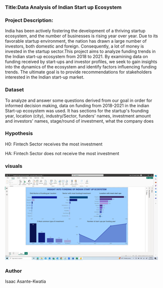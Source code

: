 ### Title:Data Analysis of Indian Start up Ecosystem

### Project Description:
India has been actively fostering the development of a thriving startup ecosystem, and the number of businesses is rising year over year. Due to its favorable startup environment, the nation has drawn a large number of investors, both domestic and foreign. Consequently, a lot of money is invested in the startup sector.This project aims to analyze funding trends in the Indian start-up ecosystem from 2018 to 2021. By examining data on funding received by start-ups and investor profiles, we seek to gain insights into the dynamics of the ecosystem and identify factors influencing funding trends. The ultimate goal is to provide recommendations for stakeholders interested in the Indian start-up market.

### Dataset
To analyze and answer some questions derived from our goal in order for informed decision making,  data on funding from  2018-2021 in the indian Start-up ecosystem was used. It has sections for the startup's founding year, location (city), industry/Sector, funders' names, investment amount and investors' names, stage/round of investment, what the company does


### Hypothesis
H0: Fintech Sector receives the most investment

HA: Fintech Sector does not receive the most investment

### visuals
![alt text](image.png)

### Author
Isaac Asante-Kwatia
